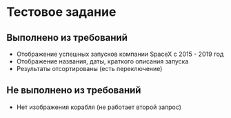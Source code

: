 # Тестовое задание
## Выполнено из требований
* Отображение успешных запусков компании SpaceX с 2015 - 2019 год
* Отображение названия, даты, краткого описания запуска
* Результаты отсортированы (есть переключение)

## Не выполнено из требований
* Нет изображения корабля (не работает второй запрос)